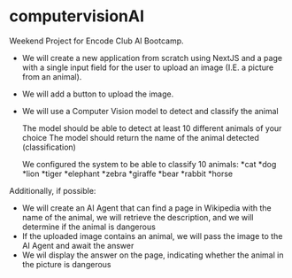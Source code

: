 # computervisionAI

Weekend Project for Encode Club AI Bootcamp.
* We will create a new application from scratch using NextJS and a page with a single input field for the user to upload an image (I.E. a picture from an animal).
* We will add a button to upload the image.
* We will use a Computer Vision model to detect and classify the animal

    The model should be able to detect at least 10 different animals of your choice
    The model should return the name of the animal detected (classification)

  We configured the system to be able to classify 10 animals:
  *cat
  *dog
  *lion
  *tiger
  *elephant
  *zebra
  *giraffe
  *bear
  *rabbit
  *horse

Additionally, if possible:  

* We will create an AI Agent that can find a page in Wikipedia with the name of the animal, we will retrieve the description, and we will determine if the animal is dangerous
* If the uploaded image contains an animal, we will pass the image to the AI Agent and await the answer
* We wil display the answer on the page, indicating whether the animal in the picture is dangerous



